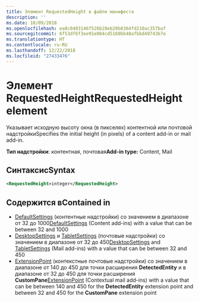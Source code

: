 ```yaml
---
title: Элемент RequestedHeight в файле манифеста
description: ''
ms.date: 10/09/2018
ms.openlocfilehash: ea8c0403146f526b28eb20b8364fd210ac357baf
ms.sourcegitcommit: 6f53df6f3ee91e084cd5160bb48afbbd49743b7e
ms.translationtype: HT
ms.contentlocale: ru-RU
ms.lasthandoff: 12/22/2018
ms.locfileid: "27433476"
---
```

# <a name="requestedheight-element"></a><span data-ttu-id="430da-102">Элемент RequestedHeight</span><span class="sxs-lookup"><span data-stu-id="430da-102">RequestedHeight element</span></span>

<span data-ttu-id="430da-103">Указывает исходную высоту окна (в пикселях) контентной или почтовой надстройки</span><span class="sxs-lookup"><span data-stu-id="430da-103">Specifies the initial height (in pixels) of a content add-in or mail add-in.</span></span> 

<span data-ttu-id="430da-104">**Тип надстройки**: контентная, почтовая</span><span class="sxs-lookup"><span data-stu-id="430da-104">**Add-in type:** Content, Mail</span></span>

## <a name="syntax"></a><span data-ttu-id="430da-105">Синтаксис</span><span class="sxs-lookup"><span data-stu-id="430da-105">Syntax</span></span>

```XML
<RequestedHeight>integer</RequestedHeight>
```

## <a name="contained-in"></a><span data-ttu-id="430da-106">Содержится в</span><span class="sxs-lookup"><span data-stu-id="430da-106">Contained in</span></span>

- <span data-ttu-id="430da-107">[DefaultSettings](defaultsettings.md) (контентные надстройки) со значением в диапазоне от 32 до 1000</span><span class="sxs-lookup"><span data-stu-id="430da-107">[DefaultSettings](defaultsettings.md) (Content add-ins) with a value that can be between 32 and 1000</span></span>
- <span data-ttu-id="430da-108">[DesktopSettings](desktopsettings.md) и [TabletSettings](tabletsettings.md) (почтовые надстройки) со значением в диапазоне от 32 до 450</span><span class="sxs-lookup"><span data-stu-id="430da-108">[DesktopSettings](desktopsettings.md) and [TabletSettings](tabletsettings.md) (Mail add-ins) with a value that can be between 32 and 450</span></span>
- <span data-ttu-id="430da-109">[ExtensionPoint](extensionpoint.md) (контекстные почтовые надстройки) со значением в диапазоне от 140 до 450 для точки расширения **DetectedEntity** и в диапазоне от 32 до 450 для точки расширения **CustomPane**</span><span class="sxs-lookup"><span data-stu-id="430da-109">[ExtensionPoint](extensionpoint.md) (Contextual mail add-ins) with a value that can be between 140 and 450 for the **DetectedEntity** extension point and between 32 and 450 for the **CustomPane** extension point</span></span>